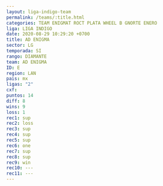 ```yaml
---
layout: liga-indigo-team
permalink: /teams/:title.html
categories: TEAM ENIGMAT ROCT PLATA WHEEL B GNORTE ENERO
liga: LIGA INDIGO
date: 2020-08-29 10:29:20 +0700
title: AD ENIGMA
sector: LG
temporada: SI
rango: DIAMANTE
team: AD ENIGMA
ID: E
region: LAN
pais: mx
ligas: "2"
cxf: 
puntos: 14
diff: 8
wins: 9
loss: 1
rec1: sup
rec2: loss
rec3: sup
rec4: sup
rec5: sup
rec6: one
rec7: sup
rec8: sup
rec9: win
rec10: ---
rec11: ---
---
```

